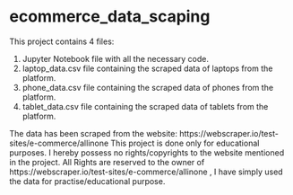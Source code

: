 # ecommerce_data_scaping
This project contains 4 files:
  <ol>
  <li>Jupyter Notebook file with all the necessary code.</li>
  <li>laptop_data.csv file containing the scraped data of laptops from the platform.</li>
  <li>phone_data.csv file containing the scraped data of phones from the platform.</li>
  <li>tablet_data.csv file containing the scraped data of tablets from the platform.</li>
  </ol>
The data has been scraped from the website: https://webscraper.io/test-sites/e-commerce/allinone
This project is done only for educational purposes.
I hereby possess no rights/copyrights to the website mentioned in the project.
All Rights are reserved to the owner of https://webscraper.io/test-sites/e-commerce/allinone , I have simply used the data for practise/educational purpose.
